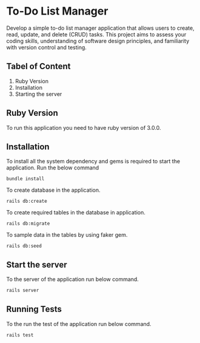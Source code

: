 # To-Do List Manager

Develop a simple to-do list manager application that allows users to create, read, update, and delete (CRUD) tasks. This project aims to assess your coding skills, understanding of software design principles, and familiarity with version control and testing.

## Tabel of Content

1. Ruby Version
2. Installation
3. Starting the server

## Ruby Version

To run this application you need to have ruby version of 3.0.0.

## Installation

To install all the system dependency and gems is required to start the application. Run the below command
```http 
bundle install
```
To create database in the application.
```http 
rails db:create
```
To create required tables in the database in application.
```http 
rails db:migrate
```

To sample data in the tables by using faker gem.
```http 
rails db:seed
```

## Start the server

To the server of the application run below command.
```sh
rails server
```

## Running Tests

To the run the test of the application run below command.
```sh
rails test
```
